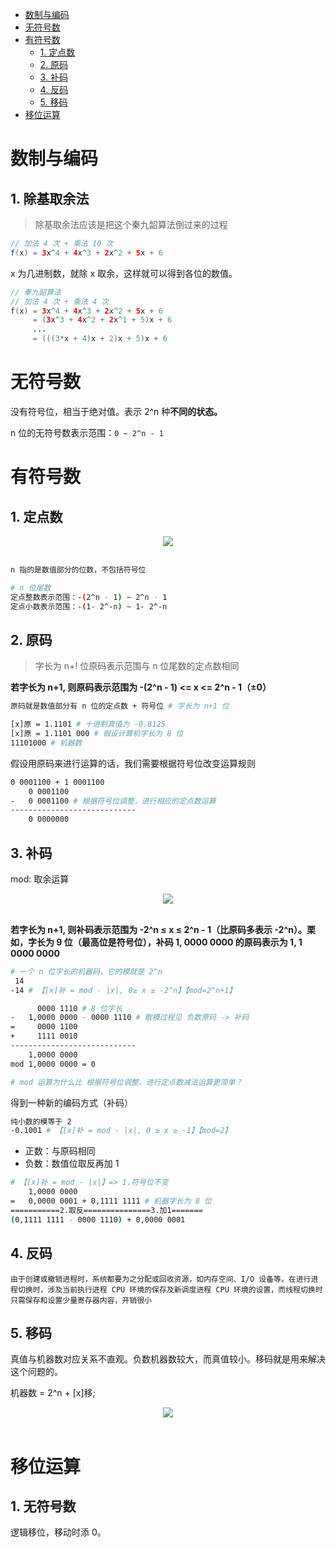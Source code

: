 <!-- GFM-TOC -->

- [数制与编码](#数制与编码)
- [无符号数](#无符号数)
- [有符号数](#有符号数)
  - [1. 定点数](#1-定点数)
  - [2. 原码](#2-原码)
  - [3. 补码](#3-补码)
  - [4. 反码](#4-区别)
  - [5. 移码](#5-移码)
- [移位运算](#移位运算)

# 数制与编码

## 1. 除基取余法

> 除基取余法应该是把这个秦九韶算法倒过来的过程

```java
// 加法 4 次 + 乘法 10 次
f(x) = 3x^4 + 4x^3 + 2x^2 + 5x + 6
```

x 为几进制数，就除 x 取余，这样就可以得到各位的数值。

```java
// 秦九韶算法
// 加法 4 次 + 乘法 4 次
f(x) = 3x^4 + 4x^3 + 2x^2 + 5x + 6
     = (3x^3 + 4x^2 + 2x^1 + 5)x + 6
     ...
     = (((3*x + 4)x + 2)x + 5)x + 6
```

# 无符号数

没有符号位，相当于绝对值。表示 2^n 种**不同的状态。**

n 位的无符号数表示范围：`0 ~ 2^n - 1`

# 有符号数

## 1. 定点数

<div align="center"> <img src="定点小数"/> </div><br>

```bash
n 指的是数值部分的位数，不包括符号位

# n 位尾数
定点整数表示范围：-(2^n - 1) ~ 2^n - 1
定点小数表示范围：-(1- 2^-n) ~ 1- 2^-n
```

## 2. 原码

> 字长为 n+! 位原码表示范围与 n 位尾数的定点数相同

**若字长为 n+1, 则原码表示范围为 -(2^n - 1) <= x <= 2^n - 1（±0）**

```bash
原码就是数值部分有 n 位的定点数 + 符号位 # 字长为 n+1 位

[x]原 = 1.1101 # 十进制真值为 -0.8125
[x]原 = 1.1101 000 # 假设计算机字长为 8 位
11101000 # 机器数
```

假设用原码来进行运算的话，我们需要根据符号位改变运算规则

```bash
0 0001100 + 1 0001100
    0 0001100
-   0 0001100 # 根据符号位调整，进行相应的定点数运算
----------------------------
    0 0000000
```

## 3. 补码

mod: 取余运算

<div align="center"> <img src="补码"/> </div><br>

**若字长为 n+1, 则补码表示范围为 -2^n ≤ x ≤ 2^n - 1（比原码多表示 -2^n）。栗如，字长为 9 位（最高位是符号位），补码 1, 0000 0000 的原码表示为 1, 1 0000 0000**

```bash
# 一个 n 位字长的机器码，它的模就是 2^n
 14
-14 # 【[x]补 = mod - |x|, 0≥ x ≥ -2^n】【mod=2^n+1】

      0000 1110 # 8 位字长
-   1,0000 0000 - 0000 1110 # 取模过程见 负数原码 -> 补码
=     0000 1100
+     1111 0010
----------------------------
    1,0000 0000
mod 1,0000 0000 = 0

# mod 运算为什么比 根据符号位调整，进行定点数减法运算更简单？

```

得到一种新的编码方式（补码）

```bash
纯小数的模等于 2
-0.1001 # 【[x]补 = mod - |x|, 0 ≥ x ≥ -1】【mod=2】
```

- 正数：与原码相同
- 负数：数值位取反再加 1

```bash
# 【[x]补 = mod - |x|】=> 1.符号位不变
    1,0000 0000
=   0,0000 0001 + 0,1111 1111 # 机器字长为 8 位
===========2.取反===============3.加1=======
(0,1111 1111 - 0000 1110) + 0,0000 0001
```

## 4. 反码

```
由于创建或撤销进程时，系统都要为之分配或回收资源，如内存空间、I/O 设备等。在进行进程切换时，涉及当前执行进程 CPU 环境的保存及新调度进程 CPU 环境的设置，而线程切换时只需保存和设置少量寄存器内容，开销很小
```

## 5. 移码

真值与机器数对应关系不直观。负数机器数较大，而真值较小。移码就是用来解决这个问题的。

机器数 = 2^n + [x]移;

<div align="center"> <img src="移码"/> </div><br>

# 移位运算

## 1. 无符号数

逻辑移位，移动时添 0。
